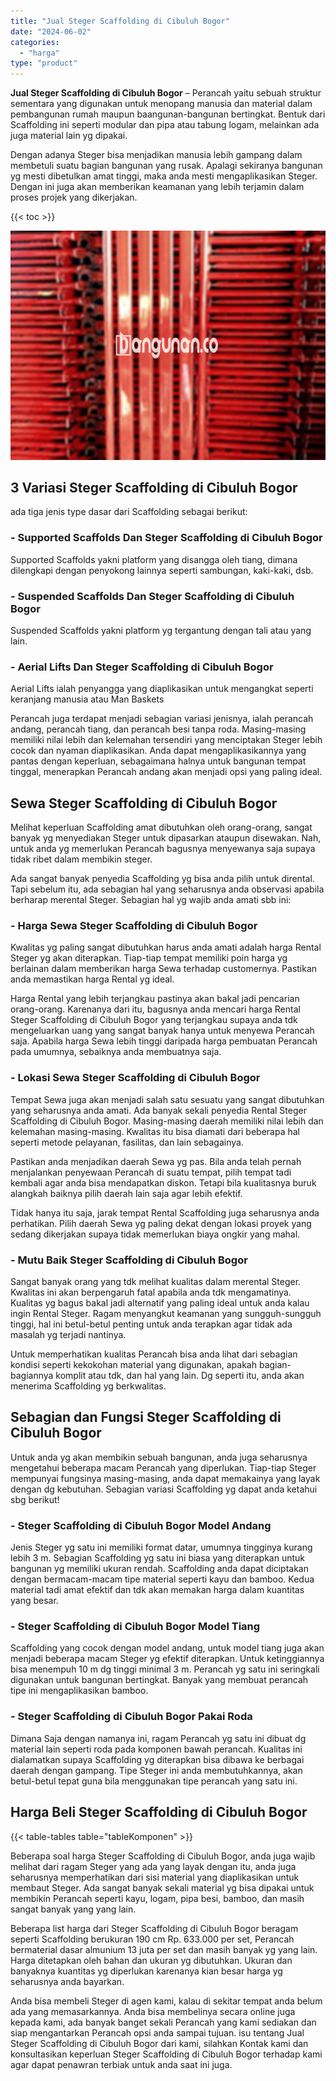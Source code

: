 ```yaml
---
title: "Jual Steger Scaffolding di Cibuluh Bogor"
date: "2024-06-02"
categories: 
  - "harga"
type: "product"
---
```


**Jual Steger Scaffolding di Cibuluh Bogor** – Perancah yaitu sebuah struktur sementara yang digunakan untuk menopang manusia dan material dalam pembangunan rumah maupun baangunan-bangunan bertingkat. Bentuk dari Scaffolding ini seperti modular dan pipa atau tabung logam, melainkan ada juga material lain yg dipakai.

Dengan adanya Steger bisa menjadikan manusia lebih gampang dalam membetuli suatu bagian bangunan yang rusak. Apalagi sekiranya bangunan yg mesti dibetulkan amat tinggi, maka anda mesti mengaplikasikan Steger. Dengan ini juga akan memberikan keamanan yang lebih terjamin dalam proses projek yang dikerjakan.

{{< toc >}}

![Jual Steger Scaffolding di Cibuluh Bogor](/images/sewa-scaffolding-steger-03.png)

## 3 Variasi Steger Scaffolding di Cibuluh Bogor

ada tiga jenis type dasar dari Scaffolding sebagai berikut:

### \- Supported Scaffolds Dan Steger Scaffolding di Cibuluh Bogor

Supported Scaffolds yakni platform yang disangga oleh tiang, dimana dilengkapi dengan penyokong lainnya seperti sambungan, kaki-kaki, dsb.

### \- Suspended Scaffolds Dan Steger Scaffolding di Cibuluh Bogor

Suspended Scaffolds yakni platform yg tergantung dengan tali atau yang lain.

### \- Aerial Lifts Dan Steger Scaffolding di Cibuluh Bogor

Aerial Lifts ialah penyangga yang diaplikasikan untuk mengangkat seperti keranjang manusia atau Man Baskets

Perancah juga terdapat menjadi sebagian variasi jenisnya, ialah perancah andang, perancah tiang, dan perancah besi tanpa roda. Masing-masing memiliki nilai lebih dan kelemahan tersendiri yang menciptakan Steger lebih cocok dan nyaman diaplikasikan. Anda dapat mengaplikasikannya yang pantas dengan keperluan, sebagaimana halnya untuk bangunan tempat tinggal, menerapkan Perancah andang akan menjadi opsi yang paling ideal.

## Sewa Steger Scaffolding di Cibuluh Bogor

Melihat keperluan Scaffolding amat dibutuhkan oleh orang-orang, sangat banyak yg menyediakan Steger untuk dipasarkan ataupun disewakan. Nah, untuk anda yg memerlukan Perancah bagusnya menyewanya saja supaya tidak ribet dalam membikin steger.

Ada sangat banyak penyedia Scaffolding yg bisa anda pilih untuk dirental. Tapi sebelum itu, ada sebagian hal yang seharusnya anda observasi apabila berharap merental Steger. Sebagian hal yg wajib anda amati sbb ini:

### \- Harga Sewa Steger Scaffolding di Cibuluh Bogor

Kwalitas yg paling sangat dibutuhkan harus anda amati adalah harga Rental Steger yg akan diterapkan. Tiap-tiap tempat memiliki poin harga yg berlainan dalam memberikan harga Sewa terhadap customernya. Pastikan anda memastikan harga Rental yg ideal.

Harga Rental yang lebih terjangkau pastinya akan bakal jadi pencarian orang-orang. Karenanya dari itu, bagusnya anda mencari harga Rental Steger Scaffolding di Cibuluh Bogor yang terjangkau supaya anda tdk mengeluarkan uang yang sangat banyak hanya untuk menyewa Perancah saja. Apabila harga Sewa lebih tinggi daripada harga pembuatan Perancah pada umumnya, sebaiknya anda membuatnya saja.

### \- Lokasi Sewa Steger Scaffolding di Cibuluh Bogor

Tempat Sewa juga akan menjadi salah satu sesuatu yang sangat dibutuhkan yang seharusnya anda amati. Ada banyak sekali penyedia Rental Steger Scaffolding di Cibuluh Bogor. Masing-masing daerah memiliki nilai lebih dan kelemahan masing-masing. Kwalitas itu bisa diamati dari beberapa hal seperti metode pelayanan, fasilitas, dan lain sebagainya.

Pastikan anda menjadikan daerah Sewa yg pas. Bila anda telah pernah menjalankan penyewaan Perancah di suatu tempat, pilih tempat tadi kembali agar anda bisa mendapatkan diskon. Tetapi bila kualitasnya buruk alangkah baiknya pilih daerah lain saja agar lebih efektif.

Tidak hanya itu saja, jarak tempat Rental Scaffolding juga seharusnya anda perhatikan. Pilih daerah Sewa yg paling dekat dengan lokasi proyek yang sedang dikerjakan supaya tidak memerlukan biaya ongkir yang mahal.

### \- Mutu Baik Steger Scaffolding di Cibuluh Bogor

Sangat banyak orang yang tdk melihat kualitas dalam merental Steger. Kwalitas ini akan berpengaruh fatal apabila anda tdk mengamatinya. Kualitas yg bagus bakal jadi alternatif yang paling ideal untuk anda kalau ingin Rental Steger. Ragam menyangkut keamanan yang sungguh-sungguh tinggi, hal ini betul-betul penting untuk anda terapkan agar tidak ada masalah yg terjadi nantinya.

Untuk memperhatikan kualitas Perancah bisa anda lihat dari sebagian kondisi seperti kekokohan material yang digunakan, apakah bagian-bagiannya komplit atau tdk, dan hal yang lain. Dg seperti itu, anda akan menerima Scaffolding yg berkwalitas.

## Sebagian dan Fungsi Steger Scaffolding di Cibuluh Bogor

Untuk anda yg akan membikin sebuah bangunan, anda juga seharusnya mengetahui beberapa macam Perancah yang diperlukan. Tiap-tiap Steger mempunyai fungsinya masing-masing, anda dapat memakainya yang layak dengan dg kebutuhan. Sebagian variasi Scaffolding yg dapat anda ketahui sbg berikut!

### \- Steger Scaffolding di Cibuluh Bogor Model Andang

Jenis Steger yg satu ini memiliki format datar, umumnya tingginya kurang lebih 3 m. Sebagian Scaffolding yg satu ini biasa yang diterapkan untuk bangunan yg memiliki ukuran rendah. Scaffolding anda dapat diciptakan dengan bermacam-macam tipe material seperti kayu dan bamboo. Kedua material tadi amat efektif dan tdk akan memakan harga dalam kuantitas yang besar.

### \- Steger Scaffolding di Cibuluh Bogor Model Tiang

Scaffolding yang cocok dengan model andang, untuk model tiang juga akan menjadi beberapa macam Steger yg efektif diterapkan. Untuk ketinggiannya bisa menempuh 10 m dg tinggi minimal 3 m. Perancah yg satu ini seringkali digunakan untuk bangunan bertingkat. Banyak yang membuat perancah tipe ini mengaplikasikan bamboo.

### \- Steger Scaffolding di Cibuluh Bogor Pakai Roda

Dimana Saja dengan namanya ini, ragam Perancah yg satu ini dibuat dg material lain seperti roda pada komponen bawah perancah. Kualitas ini dialamatkan supaya Scaffolding yg diterapkan bisa dibawa ke berbagai daerah dengan gampang. Tipe Steger ini anda membutuhkannya, akan betul-betul tepat guna bila menggunakan tipe perancah yang satu ini.

## Harga Beli Steger Scaffolding di Cibuluh Bogor

{{< table-tables table="tableKomponen" >}}

Beberapa soal harga Steger Scaffolding di Cibuluh Bogor, anda juga wajib melihat dari ragam Steger yang ada yang layak dengan itu, anda juga seharusnya memperhatikan dari sisi material yang diaplikasikan untuk membaut Steger. Ada sangat banyak sekali material yg bisa dipakai untuk membikin Perancah seperti kayu, logam, pipa besi, bamboo, dan masih sangat banyak yang yang lain.

Beberapa list harga dari Steger Scaffolding di Cibuluh Bogor beragam seperti Scaffolding berukuran 190 cm Rp. 633.000 per set, Perancah bermaterial dasar almunium 13 juta per set dan masih banyak yg yang lain. Harga ditetapkan oleh bahan dan ukuran yg dibutuhkan. Ukuran dan banyaknya kuantitas yg diperlukan karenanya kian besar harga yg seharusnya anda bayarkan.

Anda bisa membeli Steger di agen kami, kalau di sekitar tempat anda belum ada yang memasarkannya. Anda bisa membelinya secara online juga kepada kami, ada banyak banget sekali Perancah yang kami sediakan dan siap mengantarkan Perancah opsi anda sampai tujuan. isu tentang Jual Steger Scaffolding di Cibuluh Bogor dari kami, silahkan Kontak kami dan konsultasikan keperluan Steger Scaffolding di Cibuluh Bogor terhadap kami agar dapat penawran terbiak untuk anda saat ini juga.
